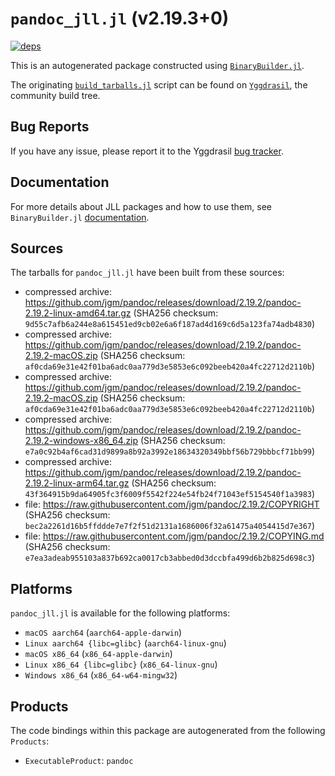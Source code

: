 # `pandoc_jll.jl` (v2.19.3+0)

[![deps](https://juliahub.com/docs/pandoc_jll/deps.svg)](https://juliahub.com/ui/Packages/pandoc_jll/V6k4O?page=2)

This is an autogenerated package constructed using [`BinaryBuilder.jl`](https://github.com/JuliaPackaging/BinaryBuilder.jl).

The originating [`build_tarballs.jl`](https://github.com/JuliaPackaging/Yggdrasil/blob/0cb52c1d9b934f8e45f2eae796299aa79cc05879/P/pandoc/build_tarballs.jl) script can be found on [`Yggdrasil`](https://github.com/JuliaPackaging/Yggdrasil/), the community build tree.

## Bug Reports

If you have any issue, please report it to the Yggdrasil [bug tracker](https://github.com/JuliaPackaging/Yggdrasil/issues).

## Documentation

For more details about JLL packages and how to use them, see `BinaryBuilder.jl` [documentation](https://docs.binarybuilder.org/stable/jll/).

## Sources

The tarballs for `pandoc_jll.jl` have been built from these sources:

* compressed archive: https://github.com/jgm/pandoc/releases/download/2.19.2/pandoc-2.19.2-linux-amd64.tar.gz (SHA256 checksum: `9d55c7afb6a244e8a615451ed9cb02e6a6f187ad4d169c6d5a123fa74adb4830`)
* compressed archive: https://github.com/jgm/pandoc/releases/download/2.19.2/pandoc-2.19.2-macOS.zip (SHA256 checksum: `af0cda69e31e42f01ba6adc0aa779d3e5853e6c092beeb420a4fc22712d2110b`)
* compressed archive: https://github.com/jgm/pandoc/releases/download/2.19.2/pandoc-2.19.2-macOS.zip (SHA256 checksum: `af0cda69e31e42f01ba6adc0aa779d3e5853e6c092beeb420a4fc22712d2110b`)
* compressed archive: https://github.com/jgm/pandoc/releases/download/2.19.2/pandoc-2.19.2-windows-x86_64.zip (SHA256 checksum: `e7a0c92b4af6cad31d9899a8b92a3992e18634320349bbf56b729bbbcf71bb99`)
* compressed archive: https://github.com/jgm/pandoc/releases/download/2.19.2/pandoc-2.19.2-linux-arm64.tar.gz (SHA256 checksum: `43f364915b9da64905fc3f6009f5542f224e54fb24f71043ef5154540f1a3983`)
* file: https://raw.githubusercontent.com/jgm/pandoc/2.19.2/COPYRIGHT (SHA256 checksum: `bec2a2261d16b5ffddde7e7f2f51d2131a1686006f32a61475a4054415d7e367`)
* file: https://raw.githubusercontent.com/jgm/pandoc/2.19.2/COPYING.md (SHA256 checksum: `e7ea3adeab955103a837b692ca0017cb3abbed0d3dccbfa499d6b2b825d698c3`)

## Platforms

`pandoc_jll.jl` is available for the following platforms:

* `macOS aarch64` (`aarch64-apple-darwin`)
* `Linux aarch64 {libc=glibc}` (`aarch64-linux-gnu`)
* `macOS x86_64` (`x86_64-apple-darwin`)
* `Linux x86_64 {libc=glibc}` (`x86_64-linux-gnu`)
* `Windows x86_64` (`x86_64-w64-mingw32`)

## Products

The code bindings within this package are autogenerated from the following `Products`:

* `ExecutableProduct`: `pandoc`
